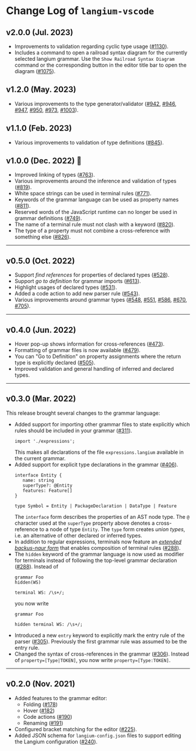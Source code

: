 # Change Log of `langium-vscode`

## v2.0.0 (Jul. 2023)

* Improvements to validation regarding cyclic type usage ([#1130](https://github.com/langium/langium/pull/1130)).
* Includes a command to open a railroad syntax diagram for the currently selected langium grammar. Use the `Show Railroad Syntax Diagram` command or the corresponding button in the editor title bar to open the diagram ([#1075](https://github.com/langium/langium/pull/1075)).

## v1.2.0 (May. 2023)

* Various improvements to the type generator/validator ([#942](https://github.com/langium/langium/pull/942), [#946](https://github.com/langium/langium/pull/946), [#947](https://github.com/langium/langium/pull/947), [#950](https://github.com/langium/langium/pull/950), [#973](https://github.com/langium/langium/pull/973), [#1003](https://github.com/langium/langium/pull/1003)).

## v1.1.0 (Feb. 2023)

* Various improvements to validation of type definitions ([#845](https://github.com/langium/langium/pull/845)).

## v1.0.0 (Dec. 2022) 🎉

 * Improved linking of types ([#763](https://github.com/langium/langium/pull/763)).
 * Various improvements around the inference and validation of types ([#819](https://github.com/langium/langium/pull/819)).
 * White space strings can be used in terminal rules ([#771](https://github.com/langium/langium/pull/771)).
 * Keywords of the grammar language can be used as property names ([#811](https://github.com/langium/langium/pull/811)).
 * Reserved words of the JavaScript runtime can no longer be used in grammar definitions ([#749](https://github.com/langium/langium/pull/749)).
 * The name of a terminal rule must not clash with a keyword ([#820](https://github.com/langium/langium/pull/820)).
 * The type of a property must not combine a cross-reference with something else ([#826](https://github.com/langium/langium/pull/826)).

---

## v0.5.0 (Oct. 2022)

 * Support _find references_ for properties of declared types ([#528](https://github.com/langium/langium/pull/528)).
 * Support _go to definition_ for grammar imports ([#613](https://github.com/langium/langium/pull/613)).
 * Highlight usages of declared types ([#531](https://github.com/langium/langium/pull/531)).
 * Added a code action to add new parser rule ([#543](https://github.com/langium/langium/pull/543)).
 * Various improvements around grammar types ([#548](https://github.com/langium/langium/pull/548), [#551](https://github.com/langium/langium/pull/551), [#586](https://github.com/langium/langium/pull/586), [#670](https://github.com/langium/langium/pull/670), [#705](https://github.com/langium/langium/pull/705)).

---

## v0.4.0 (Jun. 2022)

 * Hover pop-up shows information for cross-references ([#473](https://github.com/langium/langium/pull/473)).
 * Formatting of grammar files is now available ([#479](https://github.com/langium/langium/pull/479)).
 * You can "Go to Definition" on property assignments where the return type is explicitly declared ([#505](https://github.com/langium/langium/pull/505)).
 * Improved validation and general handling of inferred and declared types.

---

## v0.3.0 (Mar. 2022)

This release brought several changes to the grammar language:

 * Added support for importing other grammar files to state explicitly which rules should be included in your grammar ([#311](https://github.com/langium/langium/pull/311)).
   ```
   import './expressions';
   ```
   This makes all declarations of the file `expressions.langium` available in the current grammar.
 * Added support for explicit type declarations in the grammar ([#406](https://github.com/langium/langium/pull/406)).
   ```
   interface Entity {
      name: string
      superType?: @Entity
      features: Feature[]
   }

   type Symbol = Entity | PackageDeclaration | DataType | Feature
   ```
   The `interface` form describes the properties of an AST node type. The `@` character used at the `superType` property above denotes a cross-reference to a node of type `Entity`. The `type` form creates _union types_, i.e. an alternative of other declared or inferred types.
 * In addition to regular expressions, terminals now feature an [_extended backus-naur form_](https://langium.org/docs/grammar-language/#more-on-terminal-rules) that enables composition of terminal rules ([#288](https://github.com/langium/langium/pull/288)).
 * The `hidden` keyword of the grammar language is now used as modifier for terminals instead of following the top-level grammar declaration ([#288](https://github.com/langium/langium/pull/288)).
   Instead of
   ```
   grammar Foo
   hidden(WS)

   terminal WS: /\s+/;
   ```
   you now write
   ```
   grammar Foo

   hidden terminal WS: /\s+/;
   ```
 * Introduced a new `entry` keyword to explicitly mark the entry rule of the parser ([#305](https://github.com/langium/langium/pull/305)). Previously the first grammar rule was assumed to be the entry rule.
 * Changed the syntax of cross-references in the grammar ([#306](https://github.com/langium/langium/pull/306)). Instead of `property=[Type|TOKEN]`, you now write `property=[Type:TOKEN]`.

---

## v0.2.0 (Nov. 2021)

 * Added features to the grammar editor:
    * Folding ([#178](https://github.com/langium/langium/pull/178))
    * Hover ([#182](https://github.com/langium/langium/pull/182))
    * Code actions ([#190](https://github.com/langium/langium/pull/190))
    * Renaming ([#191](https://github.com/langium/langium/pull/191))
 * Configured bracket matching for the editor ([#225](https://github.com/langium/langium/pull/225)).
 * Added JSON schema for `langium-config.json` files to support editing the Langium configuration ([#240](https://github.com/langium/langium/pull/240)).
